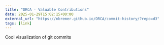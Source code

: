 ```yaml
---
title: "ORCA - Valuable Contributions"
date: 2025-01-29T15:02:15+00:00
external_url: "https://nbremer.github.io/ORCA/commit-history/?repo=d3"
tags: [link]
---
```


Cool visualization of git commits